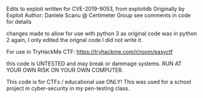 Edits to exploit written for CVE-2019-9053, from exploitdb
Originally by Exploit Author: Daniele Scanu @ Certimeter Group
see comments in code for details

changes made to allow for use with python 3 as original code was in python 2
again, I only edited the orignal code I did not write it. 

For use in TryHackMe CTF: https://tryhackme.com/r/room/easyctf

this code is UNTESTED and may break or dammage systems.
RUN AT YOUR OWN RISK ON YOUR OWN COMPUTER. 

This code is for CTFs / educational use ONLY!
This was used for a school project in cyber-security in my pen-testing class. 
